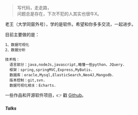 > 写代码，走走路，  
> 问题总是存在，下次不犯的人其实也很牛X。

老王（大学同窗外号），学的是软件。希望和你多多交流，一起进步。



目前主要做的是：
```
1、数据可视化
2、数据分析

技术栈：
  语言部分：java,nodeJs,javascript,略懂一些python、JQuery.
  框架：spring,springMVC,Express,MyBatis.
  数据库：oracle,Mysql,ElasticSearch,Neo4J,Mangodb.
  版本控制：git,svn.
  数据可视化相关：Echarts.
```


一些作品和开源软件项目，👉 戳 [Github](http://github.com/WantUzZ)。



##### Talks

<!-- - [Upgrading to Progressive Web Apps][9] · [JSConf CN 上海 2017](http://2017.jsconf.cn/)
- Building Progressive Web Apps · [CSDI 广州 2017](http://www.csdisummit.com/)
- The State of Progressive Web App · GDG IO Redux 北京 2017
- 炒冷饭 · PWA 到底是个什么玩意？· Baidu HQ 北京 2017
- [Service Worker 101][5] · GDG DevFest 北京 2016
- [Progressive Web App，复兴序章][4] · [QCon 上海 2016](http://2016.qconshanghai.com/presentation/3111)
- Progressive Web App 之我见 · GDG IO Redux 北京 2016
- [CSS Still Sucks 2015][2] · 2015
- [JavaScript 模块化七日谈][1] · 2015

[1]: //huangxuan.me/2015/07/09/js-module-7day/
[2]: //huangxuan.me/2015/12/28/css-sucks-2015/
[3]: //huangxuan.me/2016/06/05/pwa-in-my-pov/
[4]: //huangxuan.me/2016/10/20/pwa-qcon2016/
[5]: //huangxuan.me/2016/11/20/sw-101-gdgdf/
[6]: https://yanshuo.io/assets/player/?deck=58ac8598b123db0067292f92 "PWA Rehashing"
[7]: https://yanshuo.io/assets/player/?deck=593ad6fbfe88c2006a0a0d6d "The State of PWA"
[8]: https://yanshuo.io/assets/player/?deck=594d673d570c357d0698a950 "Building PWA"
[9]: //huangxuan.me/jsconfcn2017/ -->

